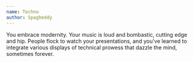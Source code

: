 ```yaml
---
name: Techno
author: Spagheddy
---
```

You embrace modernity. Your music is loud and bombastic, cutting edge and hip. People flock to watch your presentations,
and you've learned to integrate various displays of technical prowess that dazzle the mind, sometimes forever.
